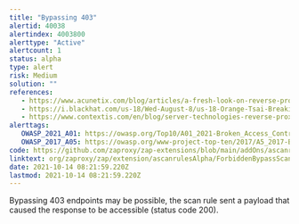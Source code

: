 ```yaml
---
title: "Bypassing 403"
alertid: 40038
alertindex: 4003800
alerttype: "Active"
alertcount: 1
status: alpha
type: alert
risk: Medium
solution: ""
references:
   - https://www.acunetix.com/blog/articles/a-fresh-look-on-reverse-proxy-related-attacks/
   - https://i.blackhat.com/us-18/Wed-August-8/us-18-Orange-Tsai-Breaking-Parser-Logic-Take-Your-Path-Normalization-Off-And-Pop-0days-Out-2.pdf
   - https://www.contextis.com/en/blog/server-technologies-reverse-proxy-bypass
alerttags: 
   OWASP_2021_A01: https://owasp.org/Top10/A01_2021-Broken_Access_Control/
   OWASP_2017_A05: https://owasp.org/www-project-top-ten/2017/A5_2017-Broken_Access_Control.html
code: https://github.com/zaproxy/zap-extensions/blob/main/addOns/ascanrulesAlpha/src/main/java/org/zaproxy/zap/extension/ascanrulesAlpha/ForbiddenBypassScanRule.java
linktext: org/zaproxy/zap/extension/ascanrulesAlpha/ForbiddenBypassScanRule.java
date: 2021-10-14 08:21:59.220Z
lastmod: 2021-10-14 08:21:59.220Z
---
```

Bypassing 403 endpoints may be possible, the scan rule sent a payload that caused the response to be accessible (status code 200).
